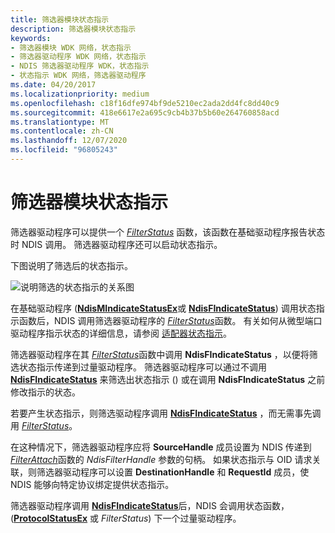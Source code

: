 ```yaml
---
title: 筛选器模块状态指示
description: 筛选器模块状态指示
keywords:
- 筛选器模块 WDK 网络，状态指示
- 筛选器驱动程序 WDK 网络，状态指示
- NDIS 筛选器驱动程序 WDK，状态指示
- 状态指示 WDK 网络，筛选器驱动程序
ms.date: 04/20/2017
ms.localizationpriority: medium
ms.openlocfilehash: c18f16dfe974bf9de5210ec2ada2dd4fc8dd40c9
ms.sourcegitcommit: 418e6617e2a695c9cb4b37b5b60e264760858acd
ms.translationtype: MT
ms.contentlocale: zh-CN
ms.lasthandoff: 12/07/2020
ms.locfileid: "96805243"
---
```

# <a name="filter-module-status-indications"></a>筛选器模块状态指示





筛选器驱动程序可以提供一个 [*FilterStatus*](/windows-hardware/drivers/ddi/ndis/nc-ndis-filter_status) 函数，该函数在基础驱动程序报告状态时 NDIS 调用。 筛选器驱动程序还可以启动状态指示。

下图说明了筛选后的状态指示。

![说明筛选的状态指示的关系图](images/statusfilter.png)

在基础驱动程序 ([**NdisMIndicateStatusEx**](/windows-hardware/drivers/ddi/ndis/nf-ndis-ndismindicatestatusex)或 [**NdisFIndicateStatus**](/windows-hardware/drivers/ddi/ndis/nf-ndis-ndisfindicatestatus)) 调用状态指示函数后，NDIS 调用筛选器驱动程序的 [*FilterStatus*](/windows-hardware/drivers/ddi/ndis/nc-ndis-filter_status)函数。 有关如何从微型端口驱动程序指示状态的详细信息，请参阅 [适配器状态指示](miniport-adapter-status-indications.md)。

筛选器驱动程序在其 [*FilterStatus*](/windows-hardware/drivers/ddi/ndis/nc-ndis-filter_status)函数中调用 **NdisFIndicateStatus** ，以便将筛选状态指示传递到过量驱动程序。 筛选器驱动程序可以通过不调用 [**NdisFIndicateStatus**](/windows-hardware/drivers/ddi/ndis/nf-ndis-ndisfindicatestatus) 来筛选出状态指示 () 或在调用 **NdisFIndicateStatus** 之前修改指示的状态。

若要产生状态指示，则筛选驱动程序调用 [**NdisFIndicateStatus**](/windows-hardware/drivers/ddi/ndis/nf-ndis-ndisfindicatestatus) ，而无需事先调用 [*FilterStatus*](/windows-hardware/drivers/ddi/ndis/nc-ndis-filter_status)。

在这种情况下，筛选器驱动程序应将 **SourceHandle** 成员设置为 NDIS 传递到 [*FilterAttach*](/windows-hardware/drivers/ddi/ndis/nc-ndis-filter_attach)函数的 *NdisFilterHandle* 参数的句柄。 如果状态指示与 OID 请求关联，则筛选器驱动程序可以设置 **DestinationHandle** 和 **RequestId** 成员，使 NDIS 能够向特定协议绑定提供状态指示。

筛选器驱动程序调用 [**NdisFIndicateStatus**](/windows-hardware/drivers/ddi/ndis/nf-ndis-ndisfindicatestatus)后，NDIS 会调用状态函数， ([**ProtocolStatusEx**](/windows-hardware/drivers/ddi/ndis/nc-ndis-protocol_status_ex) 或 *FilterStatus*) 下一个过量驱动程序。

 

